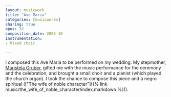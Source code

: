 ```yaml
---
layout: musicwork
title: "Ave Maria"
categories: [musicworks]
sharing: true
opus: 32
composition_date: 2003-10
instrumentation:
- Mixed choir

---
```

I composed this Ave Maria to be performed on my wedding. My stepmother, [Maristela Gruber](https://maristelagruber.com/), gifted me with the music performance for the ceremony and the celebration, and brought a small choir and a pianist (which played the church organ). I took the chance to compose this piece and a negro spiritual (["The wife of noble character"]({% link music/the_wife_of_noble_character/index.markdown %})).
